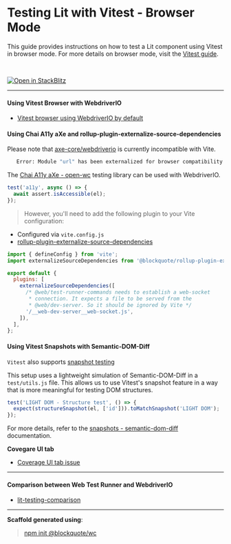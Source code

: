 # Testing Lit with Vitest - Browser Mode

This guide provides instructions on how to test a Lit component using Vitest in browser mode.
For more details on browser mode, visit the [Vitest guide](https://vitest.dev/guide/browser.html#browser-mode-experimental).

<br>

[![Open in StackBlitz](https://developer.stackblitz.com/img/open_in_stackblitz.svg)](https://stackblitz.com/github/oscarmarina/lit-vitest-testing-comparison)

<hr>

#### Using Vitest Browser with WebdriverIO

- [Vitest browser using WebdriverIO by default](https://vitest.dev/guide/browser.html#browser-option-types)

#### Using Chai A11y aXe and rollup-plugin-externalize-source-dependencies

Please note that [axe-core/webdriverio](https://www.npmjs.com/package/@axe-core/webdriverio) is currently incompatible with Vite.

```bash
   Error: Module "url" has been externalized for browser compatibility. Cannot access "url.pathToFileURL" in client code. See [Vite Troubleshooting Guide](https://vitejs.dev/guide/troubleshooting.html#module-externalized-for-browser-compatibility) for more details.
```

The [Chai A11y aXe - open-wc](https://open-wc.org/docs/testing/chai-a11y-axe/#testing-chai-a11y-axe) testing library can be used with WebdriverIO.

```js
test('a11y', async () => {
  await assert.isAccessible(el);
});
```

> However, you'll need to add the following plugin to your Vite configuration:

- Configured via `vite.config.js`
- [rollup-plugin-externalize-source-dependencies](https://github.com/oscarmarina/rollup-plugin-externalize-source-dependencies)

```js
import { defineConfig } from 'vite';
import externalizeSourceDependencies from '@blockquote/rollup-plugin-externalize-source-dependencies';

export default {
  plugins: [
    externalizeSourceDependencies([
      /* @web/test-runner-commands needs to establish a web-socket
       * connection. It expects a file to be served from the
       * @web/dev-server. So it should be ignored by Vite */
      '/__web-dev-server__web-socket.js',
    ]),
  ],
};
```

#### Using Vitest Snapshots with Semantic-DOM-Diff

`Vitest` also supports [snapshot testing](https://vitest.dev/guide/snapshot.html#use-snapshots)

This setup uses a lightweight simulation of Semantic-DOM-Diff in a `test/utils.js` file.
This allows us to use Vitest's snapshot feature in a way that is more meaningful for testing DOM structures.

```js
test('LIGHT DOM - Structure test', () => {
  expect(structureSnapshot(el, ['id'])).toMatchSnapshot('LIGHT DOM');
});
```

For more details, refer to the [snapshots - semantic-dom-diff](https://open-wc.org/docs/testing/semantic-dom-diff/) documentation.

**Covegare UI tab**

- [Coverage UI tab issue](https://github.com/vitest-dev/vitest/issues/5013)

<hr>

#### Comparison between Web Test Runner and WebdriverIO

- [lit-testing-comparison](https://github.com/oscarmarina/lit-testing-comparison)

<hr>

**Scaffold generated using**:

> [npm init @blockquote/wc](https://github.com/oscarmarina/create-wc)
